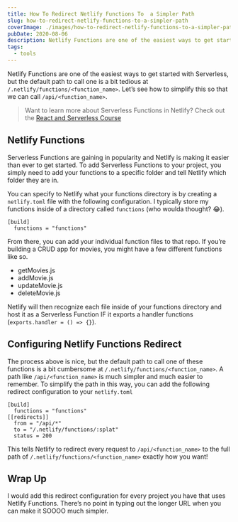 ```yaml
---
title: How To Redirect Netlify Functions To  a Simpler Path
slug: how-to-redirect-netlify-functions-to-a-simpler-path
coverImage: ./images/how-to-redirect-netlify-functions-to-a-simpler-path/cover.png
pubDate: 2020-08-06
description: Netlify Functions are one of the easiest ways to get started with Serverless. However, the default path to call a Netlify Function is a bit cumbersome. Let's learn how to simplify that path with redirects.
tags:
  - tools
---
```


Netlify Functions are one of the easiest ways to get started with Serverless, but the default path to call one is a bit tedious at `/.netlify/functions/<function_name>`. Let’s see how to simplify this so that we can call `/api/<function_name>`.

> Want to learn more about Serverless Functions in Netlify? Check out the [React and Serverless Course](https://www.jamesqquick.com/courses/react-and-serverless-fullstack-developmnent)

## Netlify Functions

Serverless Functions are gaining in popularity and Netlify is making it easier than ever to get started. To add Serverless Functions to your project, you simply need to add your functions to a specific folder and tell Netlify which folder they are in.

You can specify to Netlify what your functions directory is by creating a `netlify.toml` file with the following configuration. I typically store my functions inside of a directory called `functions` (who woulda thought? 😂).

    [build]
      functions = "functions"

From there, you can add your individual function files to that repo. If you’re building a CRUD app for movies, you might have a few different functions like so.

- getMovies.js
- addMovie.js
- updateMovie.js
- deleteMovie.js

Netlify will then recognize each file inside of your functions directory and host it as a Serverless Function IF it exports a handler functions (`exports.handler = () => {}`).

## Configuring Netlify Functions Redirect

The process above is nice, but the default path to call one of these functions is a bit cumbersome at `/.netlify/functions/<function_name>`. A path like `/api/<function_name>` is much simpler and much easier to remember. To simplify the path in this way, you can add the following redirect configuration to your `netlify.toml`

    [build]
      functions = "functions"
    [[redirects]]
      from = "/api/*"
      to = "/.netlify/functions/:splat"
      status = 200

This tells Netlify to redirect every request to `/api/<function_name>` to the full path of `/.netlify/functions/<function_name>` exactly how you want!

## Wrap Up

I would add this redirect configuration for every project you have that uses Netlify Functions. There’s no point in typing out the longer URL when you can make it SOOOO much simpler.
